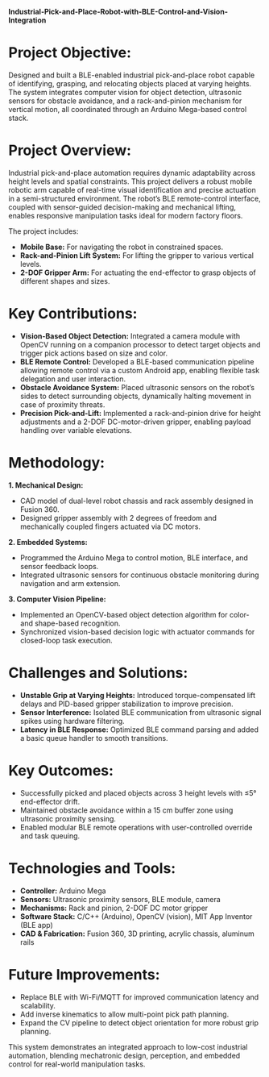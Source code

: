 **Industrial-Pick-and-Place-Robot-with-BLE-Control-and-Vision-Integration**

# **Project Objective:**

Designed and built a BLE-enabled industrial pick-and-place robot capable of identifying, grasping, and relocating objects placed at varying heights. The system integrates computer vision for object detection, ultrasonic sensors for obstacle avoidance, and a rack-and-pinion mechanism for vertical motion, all coordinated through an Arduino Mega-based control stack.

# **Project Overview:**

Industrial pick-and-place automation requires dynamic adaptability across height levels and spatial constraints. This project delivers a robust mobile robotic arm capable of real-time visual identification and precise actuation in a semi-structured environment. The robot’s BLE remote-control interface, coupled with sensor-guided decision-making and mechanical lifting, enables responsive manipulation tasks ideal for modern factory floors.

The project includes:

- **Mobile Base:** For navigating the robot in constrained spaces.
- **Rack-and-Pinion Lift System:** For lifting the gripper to various vertical levels.
- **2-DOF Gripper Arm:** For actuating the end-effector to grasp objects of different shapes and sizes.

# **Key Contributions:**

- **Vision-Based Object Detection:** Integrated a camera module with OpenCV running on a companion processor to detect target objects and trigger pick actions based on size and color.
- **BLE Remote Control:** Developed a BLE-based communication pipeline allowing remote control via a custom Android app, enabling flexible task delegation and user interaction.
- **Obstacle Avoidance System:** Placed ultrasonic sensors on the robot’s sides to detect surrounding objects, dynamically halting movement in case of proximity threats.
- **Precision Pick-and-Lift:** Implemented a rack-and-pinion drive for height adjustments and a 2-DOF DC-motor-driven gripper, enabling payload handling over variable elevations.

# **Methodology:**

**1. Mechanical Design:**

- CAD model of dual-level robot chassis and rack assembly designed in Fusion 360.
- Designed gripper assembly with 2 degrees of freedom and mechanically coupled fingers actuated via DC motors.

**2. Embedded Systems:**

- Programmed the Arduino Mega to control motion, BLE interface, and sensor feedback loops.
- Integrated ultrasonic sensors for continuous obstacle monitoring during navigation and arm extension.

**3. Computer Vision Pipeline:**

- Implemented an OpenCV-based object detection algorithm for color- and shape-based recognition.
- Synchronized vision-based decision logic with actuator commands for closed-loop task execution.

# **Challenges and Solutions:**

- **Unstable Grip at Varying Heights:** Introduced torque-compensated lift delays and PID-based gripper stabilization to improve precision.
- **Sensor Interference:** Isolated BLE communication from ultrasonic signal spikes using hardware filtering.
- **Latency in BLE Response:** Optimized BLE command parsing and added a basic queue handler to smooth transitions.

# **Key Outcomes:**

- Successfully picked and placed objects across 3 height levels with ≤5° end-effector drift.
- Maintained obstacle avoidance within a 15 cm buffer zone using ultrasonic proximity sensing.
- Enabled modular BLE remote operations with user-controlled override and task queuing.

# **Technologies and Tools:**

- **Controller:** Arduino Mega
- **Sensors:** Ultrasonic proximity sensors, BLE module, camera
- **Mechanisms:** Rack and pinion, 2-DOF DC motor gripper
- **Software Stack:** C/C++ (Arduino), OpenCV (vision), MIT App Inventor (BLE app)
- **CAD & Fabrication:** Fusion 360, 3D printing, acrylic chassis, aluminum rails

# **Future Improvements:**

- Replace BLE with Wi-Fi/MQTT for improved communication latency and scalability.
- Add inverse kinematics to allow multi-point pick path planning.
- Expand the CV pipeline to detect object orientation for more robust grip planning.

This system demonstrates an integrated approach to low-cost industrial automation, blending mechatronic design, perception, and embedded control for real-world manipulation tasks.
